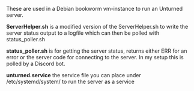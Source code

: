 These are used in a Debian bookworm vm-instance to run an Unturned server.

<b>ServerHelper.sh</b> is a modified version of the ServerHelper.sh to write the server status output to a logfile which can then be polled with status_poller.sh

<b>status_poller.sh</b> is for getting the server status, returns either ERR for an error or the server code for connecting to the server. In my setup this is polled by a Discord bot.

<b>unturned.service</b> the service file you can place under /etc/systemd/system/ to run the server as a service
